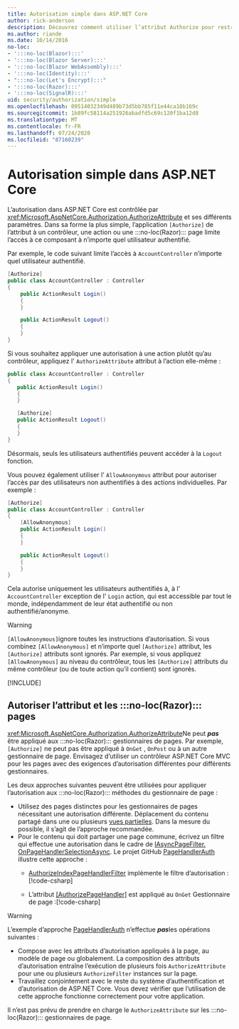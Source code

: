 ```yaml
---
title: Autorisation simple dans ASP.NET Core
author: rick-anderson
description: Découvrez comment utiliser l’attribut Authorize pour restreindre l’accès aux contrôleurs et aux actions de ASP.NET Core.
ms.author: riande
ms.date: 10/14/2016
no-loc:
- ':::no-loc(Blazor):::'
- ':::no-loc(Blazor Server):::'
- ':::no-loc(Blazor WebAssembly):::'
- ':::no-loc(Identity):::'
- ":::no-loc(Let's Encrypt):::"
- ':::no-loc(Razor):::'
- ':::no-loc(SignalR):::'
uid: security/authorization/simple
ms.openlocfilehash: 09514032349d489b73d5bb785f11e44ca18b169c
ms.sourcegitcommit: 1b89fc58114a251926abadfd5c69c120f1ba12d8
ms.translationtype: MT
ms.contentlocale: fr-FR
ms.lasthandoff: 07/24/2020
ms.locfileid: "87160239"
---
```

# <a name="simple-authorization-in-aspnet-core"></a>Autorisation simple dans ASP.NET Core

<a name="security-authorization-simple"></a>

L’autorisation dans ASP.NET Core est contrôlée par <xref:Microsoft.AspNetCore.Authorization.AuthorizeAttribute> et ses différents paramètres. Dans sa forme la plus simple, l’application `[Authorize]` de l’attribut à un contrôleur, une action ou une :::no-loc(Razor)::: page limite l’accès à ce composant à n’importe quel utilisateur authentifié.

Par exemple, le code suivant limite l’accès à `AccountController` n’importe quel utilisateur authentifié.

```csharp
[Authorize]
public class AccountController : Controller
{
    public ActionResult Login()
    {
    }

    public ActionResult Logout()
    {
    }
}
```

Si vous souhaitez appliquer une autorisation à une action plutôt qu’au contrôleur, appliquez l' `AuthorizeAttribute` attribut à l’action elle-même :

```csharp
public class AccountController : Controller
{
   public ActionResult Login()
   {
   }

   [Authorize]
   public ActionResult Logout()
   {
   }
}
```

Désormais, seuls les utilisateurs authentifiés peuvent accéder à la `Logout` fonction.

Vous pouvez également utiliser l' `AllowAnonymous` attribut pour autoriser l’accès par des utilisateurs non authentifiés à des actions individuelles. Par exemple :

```csharp
[Authorize]
public class AccountController : Controller
{
    [AllowAnonymous]
    public ActionResult Login()
    {
    }

    public ActionResult Logout()
    {
    }
}
```

Cela autorise uniquement les utilisateurs authentifiés à, à l' `AccountController` exception de l' `Login` action, qui est accessible par tout le monde, indépendamment de leur état authentifié ou non authentifié/anonyme.

> [!WARNING]
> `[AllowAnonymous]`ignore toutes les instructions d’autorisation. Si vous combinez `[AllowAnonymous]` et n’importe quel `[Authorize]` attribut, les `[Authorize]` attributs sont ignorés. Par exemple, si vous appliquez `[AllowAnonymous]` au niveau du contrôleur, tous les `[Authorize]` attributs du même contrôleur (ou de toute action qu’il contient) sont ignorés.

[!INCLUDE[](~/includes/requireAuth.md)]

<a name="aarp"></a>

## <a name="authorize-attribute-and-no-locrazor-pages"></a>Autoriser l’attribut et les :::no-loc(Razor)::: pages

<xref:Microsoft.AspNetCore.Authorization.AuthorizeAttribute>Ne peut ***pas*** être appliqué aux :::no-loc(Razor)::: gestionnaires de pages. Par exemple, `[Authorize]` ne peut pas être appliqué à `OnGet` , `OnPost` ou à un autre gestionnaire de page. Envisagez d’utiliser un contrôleur ASP.NET Core MVC pour les pages avec des exigences d’autorisation différentes pour différents gestionnaires.

Les deux approches suivantes peuvent être utilisées pour appliquer l’autorisation aux :::no-loc(Razor)::: méthodes du gestionnaire de page :

* Utilisez des pages distinctes pour les gestionnaires de pages nécessitant une autorisation différente. Déplacement du contenu partagé dans une ou plusieurs [vues partielles](xref:mvc/views/partial). Dans la mesure du possible, il s’agit de l’approche recommandée.
* Pour le contenu qui doit partager une page commune, écrivez un filtre qui effectue une autorisation dans le cadre de [IAsyncPageFilter. OnPageHandlerSelectionAsync](xref:Microsoft.AspNetCore.Mvc.Filters.IAsyncPageFilter.OnPageHandlerSelectionAsync%2A). Le projet GitHub [PageHandlerAuth](https://github.com/dotnet/AspNetCore.Docs/tree/master/aspnetcore/security/authorization/simple/samples/3.1/PageHandlerAuth) illustre cette approche :
  * [AuthorizeIndexPageHandlerFilter](https://github.com/dotnet/AspNetCore.Docs/blob/master/aspnetcore/security/authorization/simple/samples/3.1/PageHandlerAuth/AuthorizeIndexPageHandlerFilter.cs) implémente le filtre d’autorisation :[!code-csharp[](~/security/authorization/simple/samples/3.1/PageHandlerAuth/Pages/Index.cshtml.cs?name=snippet)]

  * L’attribut [[AuthorizePageHandler]](https://github.com/dotnet/AspNetCore.Docs/tree/master/aspnetcore/security/authorization/simple/samples/3.1/PageHandlerAuth/Pages/Index.cshtml.cs#L16) est appliqué au `OnGet` Gestionnaire de page :[!code-csharp[](~/security/authorization/simple/samples/3.1/PageHandlerAuth/AuthorizeIndexPageHandlerFilter.cs?name=snippet)]

> [!WARNING]
> L’exemple d’approche [PageHandlerAuth](https://github.com/pranavkm/PageHandlerAuth) n’effectue ***pas***les opérations suivantes :
> * Compose avec les attributs d’autorisation appliqués à la page, au modèle de page ou globalement. La composition des attributs d’autorisation entraîne l’exécution de plusieurs fois `AuthorizeAttribute` pour une ou plusieurs `AuthorizeFilter` instances sur la page.
> * Travaillez conjointement avec le reste du système d’authentification et d’autorisation de ASP.NET Core. Vous devez vérifier que l’utilisation de cette approche fonctionne correctement pour votre application.

Il n’est pas prévu de prendre en charge le `AuthorizeAttribute` sur les :::no-loc(Razor)::: gestionnaires de page. 

